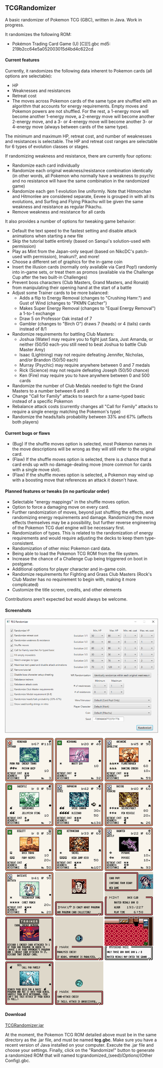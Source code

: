 ## TCGRandomizer
A basic randomizer of Pokemon TCG (GBC), written in Java. Work in progress.

It randomizes the following ROM:
* Pokémon Trading Card Game (U) [C][!].gbc md5: 219b2cc64e5a052003015d4bd4c622cd

#### <b>Current features</b>

Currently, it randomizes the following data inherent to Pokemon cards (all options are selectable):
* HP
* Weaknesses and resistances
* Retreat cost
* The moves across Pokemon cards of the same type are shuffled with an algorithm that accounts for energy requirements. Empty moves and Pokemon powers are not shuffled. For the rest, a 1-energy move will become another 1-energy move, a 2-energy move will become another 2-energy move, and a 3- or 4-energy move will become another 3- or 4-energy move (always between cards of the same type).

The minimum and maximum HP, retreat cost, and number of weaknesses and resistances is selectable. The HP and retreat cost ranges are selectable for 6 types of evolution classes or stages.

If randomizing weakness and resistance, there are currently four options:
* Randomize each card individually
* Randomize each original weakness/resistance combination identically (in other words, all Pokemon who normally have a weakness to psychic and no resistance will have the same combination in the randomized game)
* Randomize each gen 1 evolution line uniformly. Note that Hitmonchan and Hitmonlee are considered separate, Eevee is grouped in with all its evolutions, and Surfing and Flying Pikachu will be given the same weakness and resistance as regular Pikachu. 
* Remove weakness and resistance for all cards

It also provides a number of options for tweaking game behavior:
* Default the text speed to the fastest setting and disable attack animations when starting a new file
* Skip the tutorial battle entirely (based on Sanqui's solution-used with permission)
* Play as Mint from the Japan-only sequel (based on NikcDC's patch-used with permission), Imakuni?, and more!
* Choose a different set of graphics for the in-game coin
* Insert the illusion cards (normally only available via Card Pop!) randomly into in-game sets, or treat them as promos (available via the Challenge Cup after the two built-in Challenges)
* Prevent boss characters (Club Masters, Grand Masters, and Ronald) from manipulating their opening hand at the start of a battle
* Adjust some Trainer cards to be more balanced:
  * Adds a flip to Energy Removal (changes to "Crushing Hamr.") and Gust of Wind (changes to "PKMN Catcher")
  * Makes Super Energy Removal (changes to "Equal Energy Removal") a 1-to-1 exchange
  * Draw 5 on Professor Oak instad of 7
  * Gambler (changes to "Birch O") draws 7 (heads) or 4 (tails) cards instead of 8/1
* Randomize requirements for battling Club Masters:
  * Joshua (Water) may require you to fight just Sara, Just Amanda, or neither (50/50 each-you still need to beat Joshua to battle Club Master Amy)
  * Isaac (Lightning) may not require defeating Jennifer, Nicholas, and/or Brandon (50/50 each)
  * Murray (Psychic) may require anywhere between 0 and 7 medals
  * Rick (Science) may not require defeating Joseph (50/50 chance)
  * Ken (Fire) may require you to have anywhere between 0 and 500 cards
* Randomize the number of Club Medals needed to fight the Grand Masters to a number between 6 and 8
* Change "Call for Family" attacks to search for a same-typed basic instead of a specific Pokemon
* Rebalance attack costs (currently changes all "Call for Family" attacks to require a single energy matching the Pokemon's type)
* Randomize the heads/tails probability between 33% and 67% (affects both players)

#### <b>Current bugs or flaws</b>

* (Bug) If the shuffle moves option is selected, most Pokemon names in the move descriptions will be wrong as they will still refer to the original card.
* (Flaw) If the shuffle moves option is selected, there is a chance that a card ends up with no damage-dealing move (more common for cards with a single move slot).
* (Flaw) If the shuffle moves option is selected, a Pokemon may wind up with a boosting move that references an attack it doesn't have.

#### <b>Planned features or tweaks (in no particular order)</b>

* Selectable "energy mappings" in the shuffle moves option.
* Option to force a damaging move on every card.
* Further randomization of moves, beyond just shuffling the effects, and randomizing energy requirements and damage. Randomizing the move effects themselves may be a possibility, but further reverse engineering of the Pokemon TCG duel engine will be necessary first.
* Randomization of types. This is related to the randomization of energy requirements and would require adjusting the decks to keep them type-consistent. 
* Randomization of other misc Pokemon card data.
* Being able to load the Pokemon TCG ROM from the file system.
* Increase the chance of a Challenge Cup being triggrered on boot in postgame.
* Additional options for player character and in-game coin.
* Randomize requirements for Fighting and Grass Club Masters (Rock's Club Master has no requirement to begin with, making it more complicated)
* Customize the title screen, credits, and other elements

Contributions aren't expected but would always be welcome.

#### <b>Screenshots</b>

![window](https://raw.githubusercontent.com/pokepress/TCGRandomizer/master/screenshots/window.png)

![1](https://raw.githubusercontent.com/pokepress/TCGRandomizer/master/screenshots/1.bmp)
![2](https://raw.githubusercontent.com/pokepress/TCGRandomizer/master/screenshots/2.bmp)
![3](https://raw.githubusercontent.com/pokepress/TCGRandomizer/master/screenshots/3.bmp)
![4](https://raw.githubusercontent.com/pokepress/TCGRandomizer/master/screenshots/4.bmp)
![5](https://raw.githubusercontent.com/pokepress/TCGRandomizer/master/screenshots/5.bmp)
![6](https://raw.githubusercontent.com/pokepress/TCGRandomizer/master/screenshots/6.bmp)
![7](https://raw.githubusercontent.com/pokepress/TCGRandomizer/master/screenshots/7.bmp)
![8](https://raw.githubusercontent.com/pokepress/TCGRandomizer/master/screenshots/8.bmp)
![9](https://raw.githubusercontent.com/pokepress/TCGRandomizer/master/screenshots/9.bmp)
![10](https://raw.githubusercontent.com/pokepress/TCGRandomizer/master/screenshots/10.bmp)
![11](https://raw.githubusercontent.com/pokepress/TCGRandomizer/master/screenshots/11.png)
![12](https://raw.githubusercontent.com/pokepress/TCGRandomizer/master/screenshots/12.png)
![13](https://raw.githubusercontent.com/pokepress/TCGRandomizer/master/screenshots/13.png)
![14](https://raw.githubusercontent.com/pokepress/TCGRandomizer/master/screenshots/14.png)
![15](https://raw.githubusercontent.com/pokepress/TCGRandomizer/master/screenshots/15.png)
![16](https://raw.githubusercontent.com/pokepress/TCGRandomizer/master/screenshots/16.png)
![17](https://raw.githubusercontent.com/pokepress/TCGRandomizer/master/screenshots/17.png)

#### <b>Download</b>

[TCGRandomizer.jar](TCGRandomizer.jar?raw=true)

At the moment, the Pokemon TCG ROM detailed above must be in the same directory as the .jar file, and must be named <b>tcg.gbc</b>. Make sure you have a recent version of Java installed on your computer. Execute the .jar file and choose your settings. Finally, click on the "Randomize!" button to generate a randomized ROM that will named tcgrandomized_(seed)_(Options)_(Other Config).gbc.
